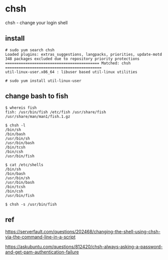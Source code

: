 #  chsh

chsh - change your login shell


install
--

```console
# sudo yum search chsh
Loaded plugins: extras_suggestions, langpacks, priorities, update-motd
348 packages excluded due to repository priority protections
========================================== Matched: chsh ===========================================
util-linux-user.x86_64 : libuser based util-linux utilities
```

```console
# sudo yum install util-linux-user
```



change bash to fish
--


```console
$ whereis fish
fish: /usr/bin/fish /etc/fish /usr/share/fish /usr/share/man/man1/fish.1.gz
```

```console
$ chsh -l
/bin/sh
/bin/bash
/usr/bin/sh
/usr/bin/bash
/bin/tcsh
/bin/csh
/usr/bin/fish
```

```console
$ cat /etc/shells
/bin/sh
/bin/bash
/usr/bin/sh
/usr/bin/bash
/bin/tcsh
/bin/csh
/usr/bin/fish
```


```console
$ chsh -s /usr/bin/fish
```



ref
--

https://serverfault.com/questions/202468/changing-the-shell-using-chsh-via-the-command-line-in-a-script

https://askubuntu.com/questions/812420/chsh-always-asking-a-password-and-get-pam-authentication-failure
